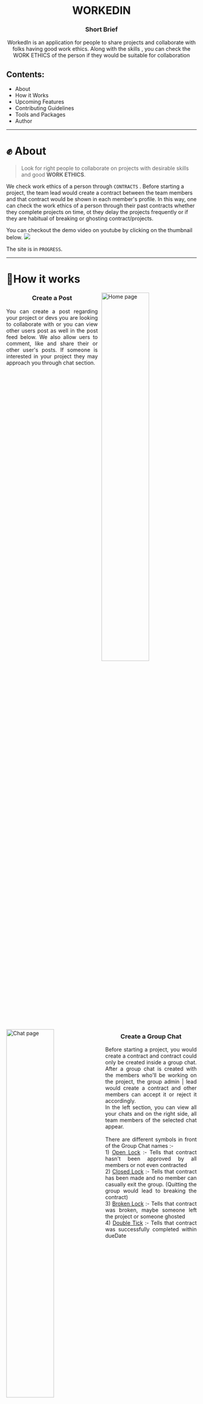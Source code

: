 <h1 align="center"> WORKEDIN </h1>

<h3 align="center"> Short Brief </h3>

<p align="center">
WorkedIn is an application for people to share projects and collaborate with folks having good work ethics. Along with the skills , you can check the WORK ETHICS of the person if they would be suitable for collaboration
</p>

## Contents:

- About
- How it Works
- Upcoming Features
- Contributing Guidelines
- Tools and Packages
- Author

---

# ✊ About

> Look for right people to collaborate on projects with desirable skills and good **WORK ETHICS**.

We check work ethics of a person through `CONTRACTS` . Before starting a project, the team lead would create a contract between the team members and that contract would be shown in each member's profile. In this way, one can check the work ethics of a person through their past contracts whether they complete projects on time, ot they delay the projects frequently or if they are habitual of breaking or ghosting contract/projects.

You can checkout the demo video on youtube by clicking on the thumbnail below.
<a href="https://youtu.be/Bssegd5_Npg">
<img src="https://user-images.githubusercontent.com/89806031/212765205-c64d4554-9b51-4f26-9a8c-35e8715bb792.png" >  
</a>

The site is in `PROGRESS`.

---

# 🤔How it works

<!-- Before starting a project, you need to create a contract and a contract can only be created inside a group chat. You can s -->

<p style="clear:both;">
<img alt="Home page" src="https://user-images.githubusercontent.com/89806031/209111535-b0bb0b79-e07e-40db-b3c3-fc277830a8fd.png"  style="margin-left:10px" width="50%" align="right"/>
<h3 align="center">Create a Post</h3>

<p align="justify">
You can create a post regarding your project or devs you are looking to collaborate with or you can view other users post as well in the post feed below. We also allow uers to comment, like and share their or other user's posts. If someone is interested in your project they may approach you through chat section. 
</p>
<br /><br />
</p>
<!--  -->
<p style="clear:both;">
<img alt="Chat page" src="https://user-images.githubusercontent.com/89806031/209116220-067dacf3-5242-4f83-a757-3b6c4170e323.png"  style="margin-right:10px" width="50%" align="left"/>
<h3 align="center">Create a Group Chat</h3>
<p align="justify">
Before starting a project, you would create a contract and contract could only be created inside a group chat. After a group chat is created with the members who'll be working on the project, the group admin | lead would create a contract and other members can accept it or reject it accordingly.
<br/>
In the left section, you can view all your chats and on the right side, all team members of the selected chat appear.
<br/><br/>
There are different symbols in front of the Group Chat names :- 
<br>
1) <ins>Open Lock</ins> :- Tells that contract hasn't been approved by all members or not even contracted<br/>
2) <ins>Closed Lock</ins> :- Tells that contract has been made and no member can casually exit the group. (Quitting the group would lead to breaking the contract)</br>
3) <ins>Broken Lock</ins> :- Tells that contract was broken, maybe someone left the project or someone ghosted<br/>
4) <ins>Double Tick</ins> :- Tells that contract was successfully completed within dueDate
</p>
</p>
<!--  -->
<p style="clear:both;">
<img alt="Contract" src="https://user-images.githubusercontent.com/89806031/209128795-b01c51cc-b4da-466a-ba3f-9b21f5963546.png" style="margin-left:10px" width="50%" align="right"/>
<img alt="Contract" src="https://user-images.githubusercontent.com/89806031/209129118-9b421ae4-0bd9-4bb5-b95a-5ce9afe82da8.png" style="margin-left:10px" width="50%" align="right"/>
<h3 align="center">Initialise Contract</h3>
<p align="justify">
Only the Admin or Group lead can initilaise CONTRACT. In the contract, the lead needs to specify Project's name, description, starting and due date and role and responsibilities of every member. 
<br/>
Once the contract is initialised, other members have to accept the contract. Until the contract isn't accepted by all, the contract isn't actually created.
<br/>
Once the contract is approved by all members, the group chat is now locked and the contract would be visible in each members profile.
<br/>
Only the admin can update or delete the contract, other team members can only accept or reject the contract, same while making a project submission.
</p>
<br /><br/><br/>
</p>
<!--  -->
<p style="clear:both;">
<img alt="Contract Submission" src="https://user-images.githubusercontent.com/89806031/209142614-3aa366ac-22c0-47d0-8d3d-cae7c47a44b8.png" style="margin-right:10px" width="50%" align="left"/>
<h3 align="center">Contract Submission</h3>
<p align="justify">
Users have to make a submission in their contracts before the due-date. Only the Admin can initialise the submission which further would need approval from every other member. In the submission, it is required to submit the github link, deployed version of the project (if available) and at least 3 screenshots of the project or work done in contract. The whole submission would then have to be approved by other members and then only the actual submission would take place.
<br/>
</p>
<br/>
</p>
<br/><br/>
<!--  -->
<p style="clear:both;">
<img alt="All Contract page" src="https://user-images.githubusercontent.com/89806031/209349832-bf66bc95-2fd4-4ea7-b994-1848722619ab.png" style="margin-left:10px" width="50%" align="right"/>
<h3 align="center">All Contracts</h3>
<p align="justify">
User can view all his contract (approved or not) in the Contracts Page. From here, the user can view contracts, accept or deny contract approvals and also accept the contract submission. Only the contracts which are approved will be shown in th profile page but in Contracts page, all contracts would be shown that the user is a part of.
<br/>
</p>
<br/>
</p>
<!--  -->
<p style="clear:both;">
<img alt="profile page" src="https://user-images.githubusercontent.com/89806031/209150566-3d3307db-3ac0-4094-b01c-36242d7e6e1f.png" style="margin-right:10px" width="50%" align="left"/>
<h3 align="center">Past Contracts</h3>
<p align="justify">
You can check a user's past projects/contracts in their profile page. Only approved contracts would be added to the past projects section in a users profile.
Through these contracts, one can infer that if that person would be fit for collaborating on the project. If they complete their projects, or they are habitual of leaving the projects pending or they often break the contracts. 
<br/><br/>
The contract has different status as :-
<br />
1) <ins>In-Progress</ins> :- When submission is to be made and contract hasn't reached its due date.<br/>
2) <ins>Completed</ins> :- When submission has been made before the due date.<br/>
3) <ins>Delayed</ins> :- When submission hasn't been made yet and contract has crossed the due date.<br/>
4) <ins>Broken</ins> :- When someone left the contract in between or a successful ghost strike has been made.<br/>
</p>
<br/>
</p>

# 🚀Upcoming Features

1. **Ghost Strike Logic** :- For someone ghosting the project, team members can file a Ghost Request and if the person against whom the ghost request is registered doesn't responds within a time limit, the contract will break and it would be declared that that ghost broke the contract.

2. **Leave Chat API** :- If the contract is either broken or successful, members would have then access to exit the group chat.

3. **Socket.io Implementation** :- For now, we havent implemented Socket.io logic due to which while sending a message in a chat, the page has to reload to show the posted messsage. To avoid this, we would implement Socket.io logic both in client and server, so that users can have a smooth messaging experience.

4. **Review System** :- After finishing the contract, team members would give reviews to other members, which would be shown in the contract for a better conclusion of one's work ethics.

5. **ActivityBox** :- We would like to show recent activities in the application, like contract creation, contract submission and more.

6. **ProfileBox** :- We are showing User's stats in the Profile Box in the Home page where we would show `Contract Stats`, `Karma` (ratings after finishing contract) and `Profile Views`. For Karma, it would be a virtual field averaging the ratings from all contracts of the user. Rest of the stats would be taken from User's model.

---

# 🌟Contribute

We welcome everyone either be Beginner or Expeienced in open source community to contribute to this project. You can suggest a new feature or can start working on any upcoming feature.

But make sure to raise an issue first before working on any feature and always create a different branch than main.

Be sure to read the <a href="https://github.com/Garvit1809/WorkedIn/blob/main/CONTRIBUTING.md" target="_blank">WorkedIn Contributor Guide</a> on how to get started with the project and start contributing 😁.

---

# 🧰 Tools & Packages

## Client Dependencies

| Package                                                    | Description                                                                  | version |
| ---------------------------------------------------------- | ---------------------------------------------------------------------------- | ------- |
| [axios](https://www.npmjs.com/package/axios)         |  A promise-based HTTP library                                          | 1.1.2   |
| [react-icons](https://react-icons.github.io/react-icons/)         | Include popular icons in your React project                                          | 4.7.1   |
| [react-image-gallery](https://www.npmjs.com/package/react-image-gallery)         |  React component for building image galleries and carousels                                          | 1.2.11   |
| [react-router-dom](https://www.npmjs.com/package/react-router-dom)         | Enables you to implement dynamic routing in a web app                                          | 6.4.1   |
| [react-toastify](https://www.npmjs.com/package/react-toastify)         | A package that allows to add notifications to our app with ease                                          | 9.0.8   |
| [styled-components](https://styled-components.com/)         | A library which lets you write CSS in your JavaScript                                          | 5.3.6   |

## Server Dependencies

| Package                                                    | Description                                                                  | version |
| ---------------------------------------------------------- | ---------------------------------------------------------------------------- | ------- |
| [bcryptjs](https://www.npmjs.com/package/bcryptjs)         | A library to help you hash password                                          | 2.4.3   |
| [cors](https://www.npmjs.com/package/cors)                 | A package providing express middleware                                       | 2.8.5   |
| [dotenv](https://www.npmjs.com/package/dotenv)             | A library that loads environment variables from a .env file into process.env | 16.0.2  |
| [express](https://expressjs.com)                           | Node.js web application framework for server side scripting                  | 4.18.1  |
| [html-to-text](https://www.npmjs.com/package/html-to-text) | Advanced converter that parses HTML and returns beautiful text                  | 8.2.1   |
| [jsonwebtoken](https://www.npmjs.com/package/jsonwebtoken) | To securely transfer information over the web                  | 8.5.1   |
| [mongoose](https://mongoosejs.com)                         | Elegant mongodb object modeling for node.js                                  | 6.8.0   |
| [nodemailer](https://nodemailer.com/about/)                | A Node. js module that allows you to send emails from your server with ease                                  | 6.8.0   |
| [pug](https://pugjs.org/api/getting-started.html)          | A template engine for Node and browser                                       | 3.0.2   |
| [validator](https://github.com/validatorjs/validator.js)   | A library of string validators and sanitizers.                               | 13.7.0  |

## Server devDependencies

| Package                                          | Description                                         | version |
| ------------------------------------------------ | --------------------------------------------------- | ------- |
| [nodemon](https://www.npmjs.com/package/nodemon) | A library to automatically restart node application | 2.0.16  |

## 👦 Author

[![portfolio](https://img.shields.io/badge/my_portfolio-000?style=for-the-badge&logo=ko-fi&logoColor=white)](https://garvits-portfolio.netlify.app/)
[![linkedin](https://img.shields.io/badge/linkedin-0A66C2?style=for-the-badge&logo=linkedin&logoColor=white)](https://www.linkedin.com/in/garvit-varshney-a35055220/)
[![twitter](https://img.shields.io/badge/twitter-1DA1F2?style=for-the-badge&logo=twitter&logoColor=white)](https://twitter.com/garv18twt)
